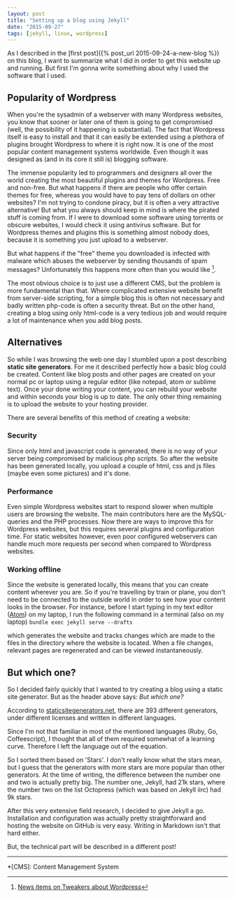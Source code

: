 ```yaml
---
layout: post
title: "Setting up a blog using Jekyll"
date: "2015-09-27"
tags: [jekyll, linux, wordpress]
---
```


As I described in the [first post]({% post_url 2015-09-24-a-new-blog %}) on this blog, I want to summarize what I did in order to get this  website up and running. But first I'm gonna write something about why I used the software that I used.

## Popularity of Wordpress
When you're the sysadmin of a webserver with many Wordpress websites, you know that sooner or later one of them is going to get compromised (well, the possibility of it happening is substantial). The fact that Wordpress itself is easy to install and that it can easily be extended using a plethora of plugins brought Wordpress to where it is right now. It is one of the most popular content management systems worldwide. Even though it was designed as (and in its core it still is) blogging software.

The immense popularity led to programmers and designers all over the world creating the most beautiful plugins and themes for Wordpress. Free and non-free. But what happens if there are people who offer certain themes for free, whereas you would have to pay tens of dollars on other websites? I'm not trying to condone piracy, but it is often a very attractive alternative! But what you always should keep in mind is where the pirated stuff is coming from. If I were to download some software using torrents or obscure websites, I would check it using antivirus software. But for Wordpress themes and plugins this is something almost nobody does, because it is something you just upload to a webserver.

But what happens if the "free" theme you downloaded is infected with malware which abuses the webserver by sending thousands of spam messages? Unfortunately this happens more often than you would like [^1].

The most obvious choice is to just use a different CMS, but the problem is more fundamental than that. Where complicated extensive website benefit from server-side scripting, for a simple blog this is often not necessary and badly written php-code is often a security threat. But on the other hand, creating a blog using only html-code is a very tedious job and would require a lot of maintenance when you add blog posts.

## Alternatives
So while I was browsing the web one day I stumbled upon a post describing **static site generators**. For me it described perfectly how a basic blog could be created. Content like blog posts and other pages are created on your normal pc or laptop using a regular editor (like notepad, atom or sublime text). Once your done writing your content, you can rebuild your website and within seconds your blog is up to date. The only other thing remaining is to upload the website to your hosting provider.

There are several benefits of this method of creating a website:

### Security
Since only html and javascript code is generated, there is no way of your server being compromised by malicious php scripts. So after the website has been generated locally, you upload a couple of html, css and js files (maybe even some pictures) and it's done.

### Performance
Even simple Wordpress websites start to respond slower when multiple users are browsing the website. The main contributors here are the MySQL-queries and the PHP processes. Now there are ways to improve this for Wordpress websites, but this requires several plugins and configuration time. For static websites however, even poor configured webservers can handle much more requests per second when compared to Wordpress websites.

### Working offline
Since the website is generated locally, this means that you can create content wherever you are. So if you're travelling by train or plane, you don't need to be connected to the outside world in order to see how your content looks in the browser. For instance, before I start typing in my text editor ([Atom](https://atom.io)) on my laptop, I run the following command in a terminal (also on my laptop)
`bundle exec jekyll serve --drafts`

which generates the website and tracks changes which are made to the files in the directory where the website is located. When a file changes, relevant pages are regenerated and can be viewed instantaneously.

## But which one?
So I decided fairly quickly that I wanted to try creating a blog using a static site generator. But as the header above says: _But which one?_

According to [staticsitegenerators.net](https://staticsitegenerators.net), there are 393 different generators, under different licenses and written in different languages.

Since I'm not that familiar in most of the mentioned languages (Ruby, Go, Coffeescript), I thought that all of them required somewhat of a learning curve. Therefore I left the language out of the equation.

So I sorted them based on 'Stars'. I don't really know what the stars mean, but I guess that the generators with more stars are more popular than other generators. At the time of writing, the difference between the number one and two is actually pretty big. The number one, Jekyll, had 21k stars, where the number two on the list Octopress (which was based on Jekyll iirc) had 9k stars.

After this very extensive field research, I decided to give Jekyll a go. Installation and configuration was actually pretty straightforward and hosting the website on GitHub is very easy. Writing in Markdown isn't that hard either.

But, the technical part will be described in a different post!

---
[^1]:[News items on Tweakers about Wordpress]( http://tweakers.net/nieuws/zoeken/?keyword=wordpress)

*[CMS]: Content Management System
